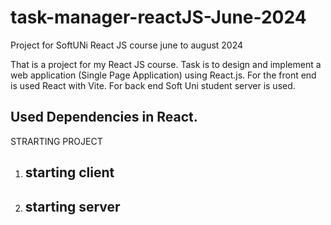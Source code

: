 # task-manager-reactJS-June-2024
Project for SoftUNi React JS course june to august 2024

That is a project for my React JS course. Task is to design and implement a web application (Single Page Application) using React.js. 
For the front end is used React with Vite. For back end Soft Uni student server is used.

Used Dependencies in React.
 - 


STRARTING PROJECT

1. starting client
	-
	
2. starting server
   	-

 
